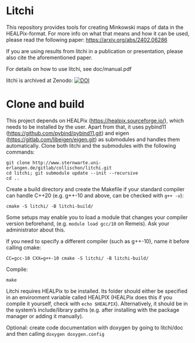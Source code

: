 
# Litchi
This repository provides tools for creating Minkowski maps of data in the HEALPix-format. For more info on what that means and how it can be used, please read the following paper: https://arxiv.org/abs/2402.06286

If you are using results from litchi in a publication or presentation, please also cite the aforementioned paper.


For details on how to use litchi, see doc/manual.pdf

litchi is archived at Zenodo:    [![DOI](https://zenodo.org/badge/DOI/10.5281/zenodo.11940174.svg)](https://doi.org/10.5281/zenodo.11940174)



# Clone and build
This project depends on HEALPix (https://healpix.sourceforge.io/), which needs to be installed by the user.
Apart from that, it uses pybind11 (https://github.com/pybind/pybind11.git) and eigen (https://gitlab.com/libeigen/eigen.git) as submodules and handles them automatically. Clone both litchi and the submodules with the following commands:

```
git clone http://www.sternwarte.uni-erlangen.de/gitlab/collischon/litchi.git
cd litchi; git submodule update --init --recursive
cd ..
```

Create a build directory and create the Makefile if your standard compiler can handle C++20 (e.g. g++-10 and above, can be checked with `g++ -v`):
```
cmake -S litchi/ -B litchi-build/
```

Some setups may enable you to load a module that changes your compiler version beforehand, (e.g. `module load gcc/10` on Remeis). Ask your administrator about this.

If you need to specify a different compiler (such as g++-10), name it before calling cmake:
```
CC=gcc-10 CXX=g++-10 cmake -S litchi/ -B litchi-build/
```
Compile:
```
make
```
Litchi requires HEALPix to be installed. Its folder should either be specified in an environment variable called HEALPIX (HEALPix does this if you compile it yourself, check with `echo $HEALPIX`).
Alternatively, it should be in the system’s include/library paths (e.g. after installing with the package manager or adding it manually).

Optional: create code documentation with doxygen by going to litchi/doc and then calling `doxygen doxygen.config`
